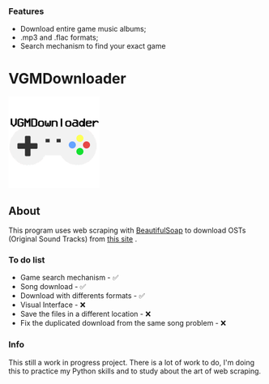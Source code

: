 ### Features

- Download entire game music albums;
-  .mp3 and .flac formats;
- Search mechanism to find your exact game

# VGMDownloader

![](https://github.com/V2power/vgmdownloader/blob/main/img/logo.png)


## About

This program uses web scraping with  [BeautifulSoap](https://beautiful-soup-4.readthedocs.io/en/latest/) to download OSTs (Original Sound Tracks) from [this site](https://downloads.khinsider.com) .


### To do list

   - Game search mechanism - ✅
   - Song download - ✅
   - Download with differents formats - ✅
   - Visual Interface - ❌
   - Save the files in a different location - ❌
   - Fix the duplicated download from the same song problem - ❌


### Info

This still a work in progress project. There is a lot of work to do, I'm doing this to practice my Python skills and to study about the art of web scraping.